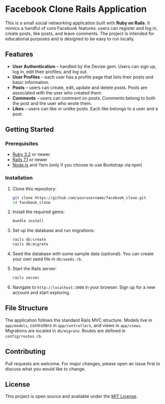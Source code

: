# Facebook Clone Rails Application

This is a small social networking application built with **Ruby on Rails**.  It mimics a handful of core Facebook features: users can register and log in, create posts, like posts, and leave comments.  The project is intended for educational purposes and is designed to be easy to run locally.

## Features

* **User Authentication** – handled by the Devise gem.  Users can sign up, log in, edit their profiles, and log out.
* **User Profiles** – each user has a profile page that lists their posts and basic information.
* **Posts** – users can create, edit, update and delete posts.  Posts are associated with the user who created them.
* **Comments** – users can comment on posts.  Comments belong to both the post and the user who wrote them.
* **Likes** – users can like or unlike posts.  Each like belongs to a user and a post.

## Getting Started

### Prerequisites

* [Ruby 3.2](https://www.ruby-lang.org/en/) or newer
* [Rails 7.1](https://rubyonrails.org/) or newer
* [Node.js](https://nodejs.org/) and Yarn (only if you choose to use Bootstrap via npm)

### Installation

1. Clone this repository:

   ```bash
   git clone https://github.com/yourusername/facebook_clone.git
   cd facebook_clone
   ```

2. Install the required gems:

   ```bash
   bundle install
   ```

3. Set up the database and run migrations:

   ```bash
   rails db:create
   rails db:migrate
   ```

4. Seed the database with some sample data (optional).  You can create your own seed file in `db/seeds.rb`.

5. Start the Rails server:

   ```bash
   rails server
   ```

6. Navigate to `http://localhost:3000` in your browser.  Sign up for a new account and start exploring.

## File Structure

The application follows the standard Rails MVC structure.  Models live in `app/models`, controllers in `app/controllers`, and views in `app/views`.  Migrations are located in `db/migrate`.  Routes are defined in `config/routes.rb`.

## Contributing

Pull requests are welcome.  For major changes, please open an issue first to discuss what you would like to change.

## License

This project is open source and available under the [MIT License](LICENSE).